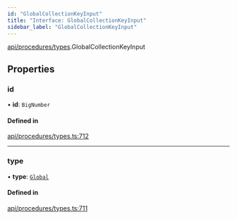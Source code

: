 ```yaml
---
id: "GlobalCollectionKeyInput"
title: "Interface: GlobalCollectionKeyInput"
sidebar_label: "GlobalCollectionKeyInput"
---
```


[api/procedures/types](../../../../../modules/API/Procedures/Types/Types.md).GlobalCollectionKeyInput

## Properties

### id

• **id**: `BigNumber`

#### Defined in

[api/procedures/types.ts:712](https://github.com/PolymeshAssociation/polymesh-sdk/blob/fbf6882d0/src/api/procedures/types.ts#L712)

___

### type

• **type**: [`Global`](../../../../../enums/API/Entities/MetadataEntry/Types/MetadataType/MetadataType.md#global)

#### Defined in

[api/procedures/types.ts:711](https://github.com/PolymeshAssociation/polymesh-sdk/blob/fbf6882d0/src/api/procedures/types.ts#L711)
